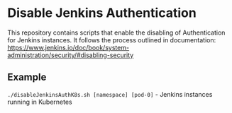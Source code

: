 # Disable Jenkins Authentication
This repository contains scripts that enable the disabling of Authentication for Jenkins instances.
It follows the process outlined in documentation: https://www.jenkins.io/doc/book/system-administration/security/#disabling-security


## Example
`./disableJenkinsAuthK8s.sh [namespace] [pod-0]` - Jenkins instances running in Kubernetes
